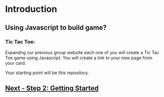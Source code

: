 # Introduction
## Using Javascript to build game?
### Tic Tac Toe: 
Expandng our previous group website each one of you will create a Tic Tac Toe game using Javascript. You will create a link to your new page from your card. 

Your starting point will be this repository. 




## [Next - Step 2: Getting Started](2_GetStarted.md)

